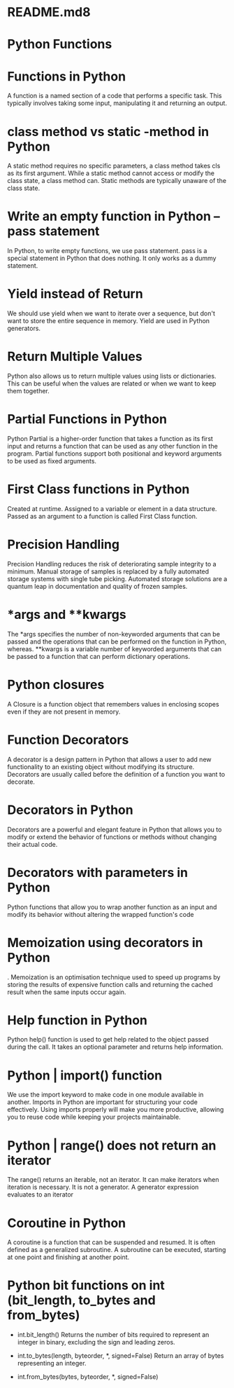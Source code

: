 # README.md8
# Python Functions
# Functions in Python
A function is a named section of a code that performs a specific task. This typically involves taking some input, manipulating it and returning an output.

# class method vs static -method in Python
A static method requires no specific parameters, a class method takes cls as its first argument. While a static method cannot access or modify the class state, a class method can. Static methods are typically unaware of the class state.

# Write an empty function in Python – pass statement
In Python, to write empty functions, we use pass statement. pass is a special statement in Python that does nothing. It only works as a dummy statement.

# Yield instead of Return
We should use yield when we want to iterate over a sequence, but don't want to store the entire sequence in memory. Yield are used in Python generators.

# Return Multiple Values
Python also allows us to return multiple values using lists or dictionaries. This can be useful when the values are related or when we want to keep them together.

# Partial Functions in Python
Python Partial is a higher-order function that takes a function as its first input and returns a function that can be used as any other function in the program. Partial functions support both positional and keyword arguments to be used as fixed arguments.

# First Class functions in Python
Created at runtime. Assigned to a variable or element in a data structure. Passed as an argument to a function is called First Class function.

# Precision Handling
Precision Handling reduces the risk of deteriorating sample integrity to a minimum. Manual storage of samples is replaced by a fully automated storage systems with single tube picking. Automated storage solutions are a quantum leap in documentation and quality of frozen samples.

# *args and **kwargs
The *args specifies the number of non-keyworded arguments that can be passed and the operations that can be performed on the function in Python, whereas. **kwargs is a variable number of keyworded arguments that can be passed to a function that can perform dictionary operations.

# Python closures
A Closure is a function object that remembers values in enclosing scopes even if they are not present in memory.

# Function Decorators
A decorator is a design pattern in Python that allows a user to add new functionality to an existing object without modifying its structure. Decorators are usually called before the definition of a function you want to decorate.

# Decorators in Python
Decorators are a powerful and elegant feature in Python that allows you to modify or extend the behavior of functions or methods without changing their actual code.

# Decorators with parameters in Python
Python functions that allow you to wrap another function as an input and modify its behavior without altering the wrapped function's code

# Memoization using decorators in Python
. Memoization is an optimisation technique used to speed up programs by storing the results of expensive function calls and returning the cached result when the same inputs occur again.

# Help function in Python
Python help() function is used to get help related to the object passed during the call. It takes an optional parameter and returns help information.

# Python | import() function
We use the import keyword to make code in one module available in another. Imports in Python are important for structuring your code effectively. Using imports properly will make you more productive, allowing you to reuse code while keeping your projects maintainable.

# Python | range() does not return an iterator
The range() returns an iterable, not an iterator. It can make iterators when iteration is necessary. It is not a generator. A generator expression evaluates to an iterator

# Coroutine in Python
A coroutine is a function that can be suspended and resumed. It is often defined as a generalized subroutine. A subroutine can be executed, starting at one point and finishing at another point.

# Python bit functions on int (bit_length, to_bytes and from_bytes)
* int.bit_length() Returns the number of bits required to represent an integer in binary, excluding the sign and leading zeros.

* int.to_bytes(length, byteorder, *, signed=False) Return an array of bytes representing an integer.

* int.from_bytes(bytes, byteorder, *, signed=False)
